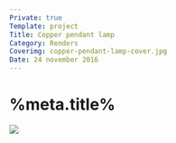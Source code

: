 ```yaml
---
Private: true
Template: project
Title: Copper pendant lamp
Category: Renders
Coverimg: copper-pendant-lamp-cover.jpg
Date: 24 november 2016
---
```


# %meta.title%

<img src="/assets/%meta.category%/copper-pendant-lamp-cover.jpg">